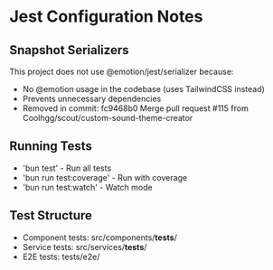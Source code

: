 # Jest Configuration Notes

## Snapshot Serializers

This project does not use @emotion/jest/serializer because:
- No @emotion usage in the codebase (uses TailwindCSS instead)
- Prevents unnecessary dependencies
- Removed in commit: fc9468b0 Merge pull request #115 from Coolhgg/scout/custom-sound-theme-creator

## Running Tests
- 'bun test' - Run all tests
- 'bun run test:coverage' - Run with coverage
- 'bun run test:watch' - Watch mode

## Test Structure
- Component tests: src/components/__tests__/
- Service tests: src/services/__tests__/
- E2E tests: tests/e2e/
